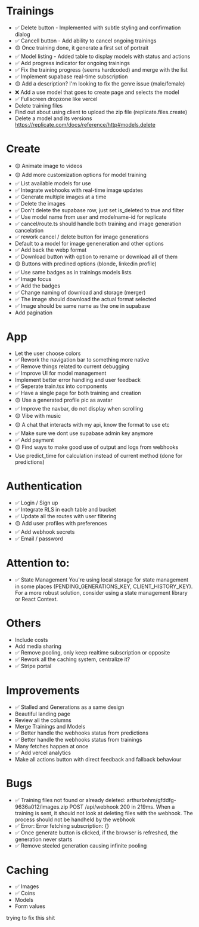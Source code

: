 # Trainings

- ✅ Delete button - Implemented with subtle styling and confirmation dialog
- ✅ Cancell button - Add ability to cancel ongoing trainings
- 🟡 Once training done, it generate a first set of portrait
- ✅ Model listing - Added table to display models with status and actions
- ✅ Add progress indicator for ongoing trainings
- ✅ Fix the training progress (seems hardcoded) and merge with the list
- ✅ Implement supabase real-time subscription
- 🟡 Add a description? I'm looking to fix the genre issue (male/female)
- ❌ Add a use model that goes to create page and selects the model
- ✅ Fullscreen dropzone like vercel
- Delete training files
- Find out about using client to upload the zip file (replicate.files.create)
- Delete a model and its versions https://replicate.com/docs/reference/http#models.delete

# Create

- 🟡 Animate image to videos
- 🟡 Add more customization options for model training
- ✅ List available models for use
- ✅ Integrate webhooks with real-time image updates
- ✅ Generate multiple images at a time
- ✅ Delete the images
- ✅ Don't delete the supabase row, just set is_deleted to true and filter
- ✅ Use model name from user and modelname-id for replicate
- ✅ cancel/route.ts should handle both training and image generation cancelation
- ✅ rework cancel / delete button for image generations
- Default to a model for image geneneration and other options
- ✅ Add back the webp format
- ✅ Download button with option to rename or download all of them
- 🟡 Buttons with predined options (blonde, linkedin profile)
- ✅ Use same badges as in trainings models lists
- ✅ Image focus
- ✅ Add the badges
- ✅ Change naming of download and storage (merger)
- ✅ The image should download the actual format selected
- ✅ Image should be same name as the one in supabase
- Add pagination

# App

- Let the user choose colors
- ✅ Rework the navigation bar to something more native
- ✅ Remove things related to current debugging
- ✅ Improve UI for model management
- Implement better error handling and user feedback
- ✅ Seperate train.tsx into components
- ✅ Have a single page for both training and creation
- 🟡 Use a generated profile pic as avatar
- ✅ Improve the navbar, do not display when scrolling
- 🟡 Vibe with music
- 🟡 A chat that interacts with my api, know the format to use etc
- ✅ Make sure we dont use supabase admin key anymore
- ✅ Add payment
- 🟡 Find ways to make good use of output and logs from webhooks
- Use predict_time for calculation instead of current method (done for predictions)

# Authentication

- ✅ Login / Sign up
- ✅ Integrate RLS in each table and bucket
- ✅ Update all the routes with user filtering
- 🟡 Add user profiles with preferences
- ✅ Add webhook secrets
- ✅ Email / password


# Attention to:

- ✅ State Management You're using local storage for state management in some places (PENDING_GENERATIONS_KEY, CLIENT_HISTORY_KEY). For a more robust solution, consider using a state management library or React Context.

# Others

- Include costs
- Add media sharing
- ✅ Remove pooling, only keep realtime subscription or opposite
- ✅ Rework all the caching system, centralize it?
- ✅ Stripe portal

# Improvements

- ✅ Stalled and Generations as a same design 
- Beautiful landing page
- Review all the columns
- Merge Trainings and Models
- ✅ Better handle the webhooks status from predictions
- ✅ Better handle the webhooks status from trainings
- Many fetches happen at once
- ✅ Add vercel analytics
- Make all actions button with direct feedback and fallback behaviour

# Bugs

- ✅ Training files not found or already deleted: arthurbnhm/gfddfg-9636a012/images.zip POST /api/webhook 200 in 219ms. When a training is sent, it should not look at deleting files with the webhook. The process should not be handheld by the webhook
- ✅ Error: Error fetching subscription: {}
- ✅ Once generate button is clicked, if the browser is refreshed, the generation never starts
- ✅ Remove steeled generation causing infinite pooling

# Caching

- ✅ Images
- ✅ Coins
- Models
- Form values

trying to fix this shit